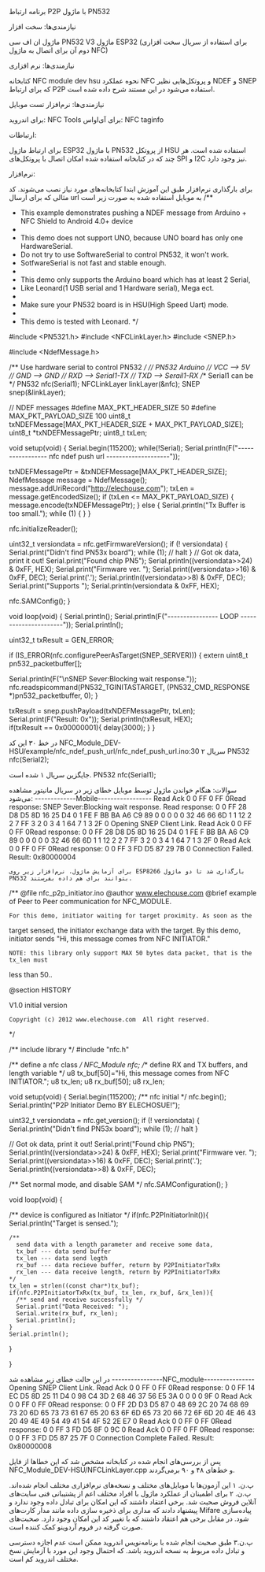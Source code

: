 برنامه ارتباط P2P با ماژول PN532

نیازمندی‌ها: سخت افزار

ماژول ان اف سی PN532 V3
ماژول ESP32 (برای استفاده از سریال سخت افزاری دوم آن برای اتصال به ماژول NFC)

نیازمندی‌ها: نرم افزاری

کتابخانه NFC module dev hsu
نحوه عملکرد NFC و پروتکل‌هایی نظیر NDEF و SNEP که برای ارتباط P2P استفاده می‌شود در این مستند شرح داده شده است.

نیازمندی‌ها: نرم‌افزار تست موبایل

برای اندروید: NFC Tools
برای آی‌او‌اس: NFC taginfo

ارتباطات: 

برای ارتباط ماژول ESP32 با ماژول PN532 از پروتکل HSU استفاده شده است. هر چند که در کتابخانه استفاده شده امکان اتصال با پروتکل‌های SPI و I2C نیز وجود دارد. 

نرم‌افزار:

برای بارگذاری نرم‌افزار طبق این آموزش ابتدا کتابخانه‌های مورد نیاز نصب می‌شوند.
کد مثالی که برای ارسال url به موبایل استفاده شده به صورت زیر است
/**
* This example demonstrates pushing a NDEF message from Arduino + NFC Shield to Android 4.0+ device
*
* This demo does not support UNO, because UNO board has only one HardwareSerial.
* Do not try to use SoftwareSerial to control PN532, it won't work.
* SotfwareSerial is not fast and stable enough.
*
* This demo only supports the Arduino board which has at least 2 Serial,
* Like Leonard(1 USB serial and 1 Hardware serial), Mega ect.
*
* Make sure your PN532 board is in HSU(High Speed Uart) mode.
*
* This demo is tested with Leonard.
*/


#include <PN5321.h>
#include <NFCLinkLayer.h>
#include <SNEP.h>

#include <NdefMessage.h>

/** Use hardware serial to control PN532 */
// PN532                    Arduino
// VCC            -->          5V
// GND            -->         GND
// RXD            -->      Serial1-TX
// TXD            -->      Serail1-RX
/** Serial1 can be  */
PN532 nfc(Serial1);
NFCLinkLayer linkLayer(&nfc);
SNEP snep(&linkLayer);


// NDEF messages
#define MAX_PKT_HEADER_SIZE  50
#define MAX_PKT_PAYLOAD_SIZE 100
uint8_t txNDEFMessage[MAX_PKT_HEADER_SIZE + MAX_PKT_PAYLOAD_SIZE];
uint8_t *txNDEFMessagePtr;
uint8_t txLen;

void setup(void) {
 Serial.begin(115200);
 while(!Serial);
 Serial.println(F("----------------- nfc ndef push url --------------------"));


 txNDEFMessagePtr = &txNDEFMessage[MAX_PKT_HEADER_SIZE];
 NdefMessage message = NdefMessage();
 message.addUriRecord("http://elechouse.com");
 txLen = message.getEncodedSize();
 if (txLen <= MAX_PKT_PAYLOAD_SIZE) {
   message.encode(txNDEFMessagePtr);
 }
 else {
   Serial.println("Tx Buffer is too small.");
   while (1) {
   }
 }

 nfc.initializeReader();

 uint32_t versiondata = nfc.getFirmwareVersion();
 if (! versiondata) {
   Serial.print("Didn't find PN53x board");
   while (1); // halt
 }
 // Got ok data, print it out!
 Serial.print("Found chip PN5");
 Serial.println((versiondata>>24) & 0xFF, HEX);
 Serial.print("Firmware ver. ");
 Serial.print((versiondata>>16) & 0xFF, DEC);
 Serial.print('.');
 Serial.println((versiondata>>8) & 0xFF, DEC);
 Serial.print("Supports ");
 Serial.println(versiondata & 0xFF, HEX);

 nfc.SAMConfig();
}

void loop(void)
{
 Serial.println();
 Serial.println(F("---------------- LOOP ----------------------"));
 Serial.println();

 uint32_t txResult = GEN_ERROR;

 if (IS_ERROR(nfc.configurePeerAsTarget(SNEP_SERVER))) {
   extern uint8_t pn532_packetbuffer[];

   Serial.println(F("\nSNEP Sever:Blocking wait response."));
   nfc.readspicommand(PN532_TGINITASTARGET, (PN532_CMD_RESPONSE *)pn532_packetbuffer, 0);
 }

 txResult = snep.pushPayload(txNDEFMessagePtr, txLen);
 Serial.print(F("Result: 0x"));
 Serial.println(txResult, HEX);    
 if(txResult == 0x00000001){
   delay(3000);
 }
}

در خط ۳۰ این کد NFC_Module_DEV-HSU/example/nfc_ndef_push_url/nfc_ndef_push_url.ino:30 سریال ۲ 
PN532 nfc(Serial2);


جایگزین سریال ۱ شده است.
PN532 nfc(Serial1);

سوالات:
هنگام خواندن ماژول توسط موبایل خطای زیر در سریال مانیتور مشاهده می‌شود:
-------------Mobile-----------------
Read Ack
 0 0 FF 0 FF 0Read response:
SNEP Sever:Blocking wait response.
Read response:  0 0 FF 28 D8 D5 8D 16 25 D4 0 1 FE F BB BA A6 C9 89 0 0 0 0 0 32 46 66 6D 1 1 12 2 2 7 FF 3 2 0 3 4 1 64 7 1 3 2F 0
Opening SNEP Client Link.
Read Ack
 0 0 FF 0 FF 0Read response:  0 0 FF 28 D8 D5 8D 16 25 D4 0 1 FE F BB BA A6 C9 89 0 0 0 0 0 32 46 66 6D 1 1 12 2 2 7 FF 3 2 0 3 4 1 64 7 1 3 2F 0
Read Ack
 0 0 FF 0 FF 0Read response:  0 0 FF 3 FD D5 87 29 7B 0
Connection Failed.
Result: 0x80000004

	برای آزمایش ماژول، نرم‌افزار زیر روی ESP8266 بارگذاری شد تا دو ماژول PN532 بتوانند برای هم داده بفرستند.
/**
  @file    nfc_p2p_initiator.ino
  @author  www.elechouse.com
  @brief   example of Peer to Peer communication for NFC_MODULE.
  
    For this demo, initiator waiting for target proximity. As soon as the
  target sensed, the initiator exchange data with the target.
    By this demo, initiator sends "Hi, this message comes from NFC INITIATOR."
 
    NOTE: this library only support MAX 50 bytes data packet, that is the tx_len must
  less than 50..
  
  @section  HISTORY
  
  V1.0 initial version
  
    Copyright (c) 2012 www.elechouse.com  All right reserved.
*/

/** include library */
#include "nfc.h"

/** define a nfc class */
NFC_Module nfc;
/** define RX and TX buffers, and length variable */
u8 tx_buf[50]="Hi, this message comes from NFC INITIATOR.";
u8 tx_len;
u8 rx_buf[50];
u8 rx_len;

void setup(void)
{
  Serial.begin(115200);
  /** nfc initial */
  nfc.begin();
  Serial.println("P2P Initiator Demo BY ELECHOSUE!");
  
  uint32_t versiondata = nfc.get_version();
  if (! versiondata) {
    Serial.println("Didn't find PN53x board");
    while (1); // halt
  }
  
  // Got ok data, print it out!
  Serial.print("Found chip PN5"); Serial.println((versiondata>>24) & 0xFF, HEX); 
  Serial.print("Firmware ver. "); Serial.print((versiondata>>16) & 0xFF, DEC); 
  Serial.print('.'); Serial.println((versiondata>>8) & 0xFF, DEC);
  
  /** Set normal mode, and disable SAM */
  nfc.SAMConfiguration();
}

void loop(void)
{
  
  /** device is configured as Initiator */
  if(nfc.P2PInitiatorInit()){
    Serial.println("Target is sensed.");
    
    /**
      send data with a length parameter and receive some data,
      tx_buf --- data send buffer
      tx_len --- data send legth
      rx_buf --- data recieve buffer, return by P2PInitiatorTxRx
      rx_len --- data receive length, return by P2PInitiatorTxRx
    */
    tx_len = strlen((const char*)tx_buf);
    if(nfc.P2PInitiatorTxRx(tx_buf, tx_len, rx_buf, &rx_len)){
      /** send and receive successfully */
      Serial.print("Data Received: ");
      Serial.write(rx_buf, rx_len);
      Serial.println();
    }
    Serial.println();
  }
  
}

در این حالت خطای زیر مشاهده شد
----------------NFC_module----------------
Opening SNEP Client Link.
Read Ack
 0 0 FF 0 FF 0Read response:  0 0 FF 14 EC D5 8D 25 11 D4 0 98 C4 3D 2 68 46 37 56 E5 3A 0 0 0 0 9F 0
Read Ack
 0 0 FF 0 FF 0Read response:  0 0 FF 2D D3 D5 87 0 48 69 2C 20 74 68 69 73 20 6D 65 73 73 61 67 65 20 63 6F 6D 65 73 20 66 72 6F 6D 20 4E 46 43 20 49 4E 49 54 49 41 54 4F 52 2E E7 0
Read Ack
 0 0 FF 0 FF 0Read response:  0 0 FF 3 FD D5 8F 0 9C 0
Read Ack
 0 0 FF 0 FF 0Read response:  0 0 FF 3 FD D5 87 25 7F 0
Connection Complete Failed.
Result: 0x80000008

پس از بررسی‌های انجام شده در کتابخانه مشخص شد که این خطاها از فایل NFC_Module_DEV-HSU/NFCLinkLayer.cpp و خط‌های ۴۸ و ۹۰ برمی‌گردند.

پ.ن. ۱ این آزمون‌ها با موبایل‌های مختلف و نسخه‌های نرم‌افزاری مختلف انجام شده‌اند.
پ.ن. ۲ برای اطمینان از عملکرد ماژول با افراد مختلف اعم از پشتیبانی فنی سایت‌های آنلاین فروش صحبت شد. برخی اعتقاد داشتند که این امکان برای تبادل داده وجود ندارد و پیشنهاد دادند که مداری برای ذخیره سازی داده مانند مدار کارت‌های Mifare پیاده‌سازی شود. در مقابل برخی هم اعتقاد داشتند که با تغییر کد این امکان وجود دارد. صحبت‌های صورت گرفته در فروم آردوینو کمک کننده است.

پ.ن.۳ طبق صحبت انجام شده با برنامه‌نویس اندروید ممکن است عدم اجازه دسترسی و تبادل داده مربوط به نسخه اندروید باشد. که احتمال وجود این مورد با آزمایش نسخ مختلف اندروید کم است.

